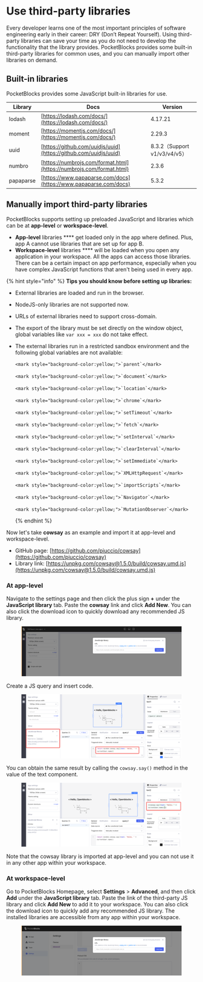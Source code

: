 # Use third-party libraries

Every developer learns one of the most important principles of software engineering early in their career: DRY (Don’t Repeat Yourself). Using third-party libraries can save your time as you do not need to develop the functionality that the library provides. PocketBlocks provides some built-in third-party libraries for common uses, and you can manually import other libraries on demand.

## Built-in libraries

PocketBlocks provides some JavaScript built-in libraries for use.

| Library   | Docs                                                                 | Version                      |
| --------- | -------------------------------------------------------------------- | ---------------------------- |
| lodash    | [https://lodash.com/docs/](https://lodash.com/docs/)                 | 4.17.21                      |
| moment    | [https://momentjs.com/docs/](https://momentjs.com/docs/)             | 2.29.3                       |
| uuid      | [https://github.com/uuidjs/uuid](https://github.com/uuidjs/uuid)     | 8.3.2（Support v1/v3/v4/v5） |
| numbro    | [https://numbrojs.com/format.html](https://numbrojs.com/format.html) | 2.3.6                        |
| papaparse | [https://www.papaparse.com/docs](https://www.papaparse.com/docs)     | 5.3.2                        |

## Manually import third-party libraries

PocketBlocks supports setting up preloaded JavaScript and libraries which can be at **app-level** or **workspace-level**.

- **App-level** libraries \*\*\*\* get loaded only in the app where defined. Plus, app A cannot use libraries that are set up for app B.
- **Workspace-level** libraries \*\*\*\* will be loaded when you open any application in your workspace. All the apps can access those libraries. There can be a certain impact on app performance, especially when you have complex JavaScript functions that aren't being used in every app.

{% hint style="info" %}
**Tips you should know before setting up libraries:**

- External libraries are loaded and run in the browser.
- NodeJS-only libraries are not supported now.
- URLs of external libraries need to support cross-domain.
- The export of the library must be set directly on the window object, global variables like `var xxx = xxx` do not take effect.
- The external libraries run in a restricted sandbox environment and the following global variables are not available:

      <mark style="background-color:yellow;">`parent`</mark>

      <mark style="background-color:yellow;">`document`</mark>

      <mark style="background-color:yellow;">`location`</mark>

      <mark style="background-color:yellow;">`chrome`</mark>

      <mark style="background-color:yellow;">`setTimeout`</mark>

      <mark style="background-color:yellow;">`fetch`</mark>

      <mark style="background-color:yellow;">`setInterval`</mark>

      <mark style="background-color:yellow;">`clearInterval`</mark>

      <mark style="background-color:yellow;">`setImmediate`</mark>

      <mark style="background-color:yellow;">`XMLHttpRequest`</mark>

      <mark style="background-color:yellow;">`importScripts`</mark>

      <mark style="background-color:yellow;">`Navigator`</mark>

      <mark style="background-color:yellow;">`MutationObserver`</mark>

  {% endhint %}

Now let's take **cowsay** as an example and import it at app-level and workspace-level.

- GitHub page: [https://github.com/piuccio/cowsay](https://github.com/piuccio/cowsay)
- Library link: [https://unpkg.com/cowsay@1.5.0/build/cowsay.umd.js](https://unpkg.com/cowsay@1.5.0/build/cowsay.umd.js)

### At app-level

Navigate to the settings page and then click the plus sign **+** under the **JavaScript library** tab. Paste the **cowsay** link and click **Add New**. You can also click the download icon to quickly download any recommended JS library.

<figure><img src="../.gitbook/assets/build-apps/write-javascript/use-third-party-libraries/01.png" alt=""><figcaption></figcaption></figure>

Create a JS query and insert code.

<figure><img src="../.gitbook/assets/build-apps/write-javascript/use-third-party-libraries/02.png" alt=""><figcaption></figcaption></figure>

You can obtain the same result by calling the `cowsay.say()` method in the value of the text component.

<figure><img src="../.gitbook/assets/build-apps/write-javascript/use-third-party-libraries/03.png" alt=""><figcaption></figcaption></figure>

Note that the cowsay library is imported at app-level and you can not use it in any other app within your workspace.

### At workspace-level

Go to PocketBlocks Homepage, select **Settings** > **Advanced**, and then click **Add** under the **JavaScript library** tab. Paste the link of the third-party JS library and click **Add New** to add it to your workspace. You can also click the download icon to quickly add any recommended JS library. The installed libraries are accessible from any app within your workspace.

<figure><img src="../.gitbook/assets/build-apps/write-javascript/use-third-party-libraries/04.png" alt=""><figcaption></figcaption></figure>
